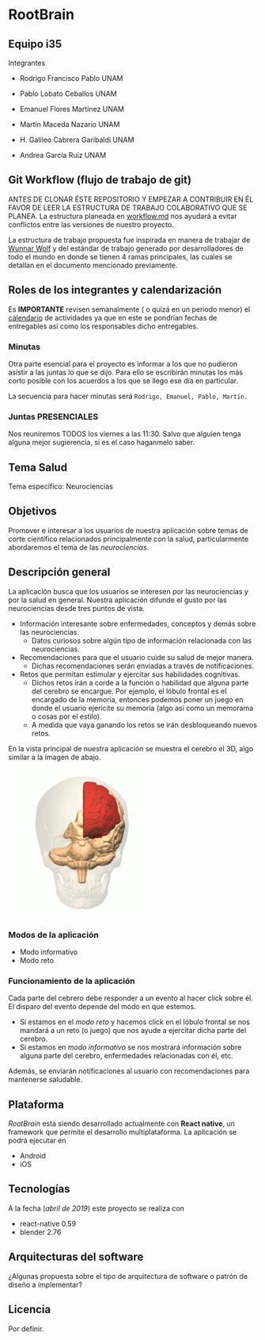 # RootBrain

## Equipo i35 

Integrantes

* Rodrigo Francisco Pablo UNAM
* Pablo Lobato Ceballos UNAM
* Emanuel Flores Martínez UNAM
* Martín Maceda Nazario UNAM

* H. Galileo Cabrera Garibaldi UNAM
* Andrea García Ruíz UNAM

## Git Workflow (flujo de trabajo de git)

ANTES DE CLONAR ÉSTE REPOSITORIO Y EMPEZAR A CONTRIBUIR EN ÉL FAVOR DE LEER LA ESTRUCTURA DE TRABAJO COLABORATIVO QUE SE PLANEA. La estructura planeada en  [workflow.md](./planeacion/workflow.md) nos ayudará a evitar conflictos entre las versiones de nuestro proyecto. 

La estructura de trabajo propuesta fue inspirada en manera de trabajar de [Wunnar Wolf](https://github.com/gwolf) y del estándar de trabajo generado por desarrolladores de todo el mundo en donde se tienen 4 ramas principales, las cuales se detallan en el documento mencionado previamente.

## Roles de los integrantes y calendarización

Es **IMPORTANTE**  revisen semanalmente ( o quizá en un periodo menor) el [calendario](./planeacion/README.md) de actividades ya que en este se pondrían fechas de entregables así como los responsables dicho entregables.

### Minutas

Otra parte esencial para el proyecto es informar a los que no pudieron asistir a las juntas lo que se dijo. Para ello se escribirán minutas los más corto posible con los acuerdos a los que se llego ese día en particular.

La secuencia para hacer minutas será `Rodrigo, Emanuel, Pablo, Martín.`

### Juntas PRESENCIALES

Nos reuniremos TODOS los viernes a las 11:30. Salvo que alguien tenga alguna mejor sugierencia, si es el caso haganmelo saber.

## Tema Salud

Tema específico: Neurociencias

## Objetivos

Promover e interesar a los usuarios de nuestra aplicación sobre temas de corte científico relacionados principalmente con la salud, particularmente abordaremos el tema de las *neurociencias*.

## Descripción general

La aplicación busca que los usuarios se interesen por las neurociencias y por la salud en general. Nuestra aplicación difunde el gusto por las neurociencias desde tres puntos de vista.	

* Información interesante sobre enfermedades, conceptos y demás sobre las neurociencias.
  * Datos curiosos sobre algún tipo de información relacionada con las neurociencias.
* Recomendaciones para que el usuario cuide su salud de mejor manera.
  * Dichas recomendaciones serán enviadas a través de notificaciones.
* Retos que permitan estimular y ejercitar sus habilidades cognitivas.
  * Dichos retos irán a corde a la función o habilidad que alguna parte del cerebro se encargue. Por ejemplo, el lóbulo frontal es el encargado de la memoria, entonces podemos poner un juego en donde el usuario ejericite su memoria (algo así como un memorama o cosas por el estilo).
  * A medida que vaya ganando los retos se irán desbloqueando nuevos retos.

En la vista principal de nuestra aplicación se muestra el cerebro el 3D, algo similar a la imagen de abajo.

![animacion tomada de wikipedia](./img/brain_anim.gif)

### Modos de la aplicación

* Modo informativo
* Modo reto

### Funcionamiento de la aplicación

Cada parte del cebrero debe responder a un evento al hacer click sobre él. El disparo del evento depende del modo en que estemos. 

* Si estamos en el *modo reto* y hacemos click en el lóbulo frontal se nos mandará a un reto (o juego) que nos ayude a ejercitar dicha parte del cerebro.
* Si estamos en *modo informativo* se nos mostrará información sobre alguna parte del cerebro, enfermedades relacionadas con él, etc. 

Además, se enviarán notificaciones al usuario con recomendaciones para mantenerse saludable.

## Plataforma

*RootBrain* esta siendo desarrollado actualmente con **React native**, un framework que permite el desarrollo multiplataforma. La aplicación se podrá ejecutar en 

* Android
* iOS

## Tecnologías

A la fecha (*abril de 2019*) este proyecto se realiza con 

* react-native 0.59
* blender 2.76

## Arquitecturas del software

¿Algunas propuesta sobre el tipo de arquitectura de software o patrón de diseño a implementar?

## Licencia

Por definir.